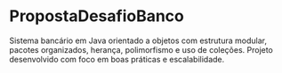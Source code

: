 # PropostaDesafioBanco
Sistema bancário em Java orientado a objetos com estrutura modular, pacotes organizados, herança, polimorfismo e uso de coleções. Projeto desenvolvido com foco em boas práticas e escalabilidade.
